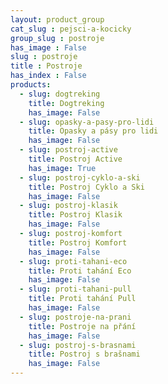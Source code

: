 ```yaml
---
layout: product_group
cat_slug : pejsci-a-kocicky
group_slug : postroje
has_image : False
slug : postroje
title : Postroje
has_index : False
products:
  - slug: dogtreking
    title: Dogtreking
    has_image: False
  - slug: opasky-a-pasy-pro-lidi
    title: Opasky a pásy pro lidi
    has_image: False
  - slug: postroj-active
    title: Postroj Active
    has_image: True
  - slug: postroj-cyklo-a-ski
    title: Postroj Cyklo a Ski
    has_image: False
  - slug: postroj-klasik
    title: Postroj Klasik
    has_image: False
  - slug: postroj-komfort
    title: Postroj Komfort
    has_image: False
  - slug: proti-tahani-eco
    title: Proti tahání Eco
    has_image: False
  - slug: proti-tahani-pull
    title: Proti tahání Pull
    has_image: False
  - slug: postroje-na-prani
    title: Postroje na přání
    has_image: False
  - slug: postroj-s-brasnami
    title: Postroj s brašnami
    has_image: False
---
```


